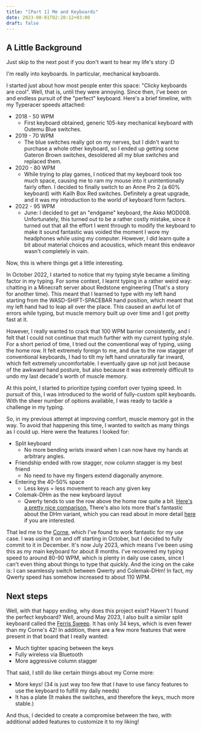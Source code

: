 ```yaml
---
title: "[Part 1] Me and Keyboards"
date: 2023-08-01T02:20:12+03:00
draft: false
---
```


## A Little Background

Just skip to the next post if you don't want to hear my life's story :D

I'm really into keyboards. In particular, mechanical keyboards.

I started just about how most people enter this space: "Clicky keyboards are cool". Well, that is, until they were annoying. Since then, I've been on and endless pursuit of the "perfect" keyboard. Here's a brief timeline, with my Typeracer speeds attached:

- 2018 - 50 WPM
	- First keyboard obtained, generic 105-key mechanical keyboard with Outemu Blue switches.
- 2019 - 70 WPM
	- The blue switches really got on my nerves, but I didn't want to purchase a whole other keyboard, so I ended up getting some Gateron Brown switches, desoldered all my blue switches and replaced them.
- 2020 - 80 WPM
	- While trying to play games, I noticed that my keyboard took too much space, causing me to ram my mouse into it unintentionally fairly often. I decided to finally switch to an Anne Pro 2 (a 60% keyboard) with Kailh Box Red switches. Definitely a great upgrade, and it was my introduction to the world of keyboard form factors.
- 2022 - 95 WPM
	- June: I decided to get an "endgame" keyboard, the Akko MOD008. Unfortunately, this turned out to be a rather costly mistake, since it turned out that all the effort I went through to modify the keyboard to make it sound fantastic was voided the moment I wore my headphones while using my computer. However, I did learn quite a bit about material choices and acoustics, which meant this endeavor wasn't completely in vain.

Now, this is where things get a little interesting.

In October 2022, I started to notice that my typing style became a limiting factor in my typing. For some context, I learnt typing in a rather weird way: chatting in a Minecraft server about Redstone engineering (That's a story for another time). This meant that I learned to type with my left hand starting from the WASD-SHIFT-SPACEBAR hand position, which meant that my left hand had to leap all over the place. This caused an awful lot of errors while typing, but muscle memory built up over time and I got pretty fast at it.

However, I really wanted to crack that 100 WPM barrier consistently, and I felt that I could not continue that much further with my current typing style. For a short period of time, I tried out the conventional way of typing, using the home row. It felt extremely foreign to me, and due to the row stagger of conventional keyboards, I had to tilt my left hand unnaturally far inward, which felt extremely uncomfortable. I eventually gave up not just because of the awkward hand posture, but also because it was extremely difficult to undo my last decade's worth of muscle memory.

At this point, I started to prioritize typing comfort over typing speed. In pursuit of this, I was introduced to the world of fully-custom split keyboards. With the sheer number of options available, I was ready to tackle a challenge in my typing.

So, in my previous attempt at improving comfort, muscle memory got in the way. To avoid that happening this time, I wanted to switch as many things as I could up. Here were the features I looked for:
- Split keyboard
	- No more bending wrists inward when I can now have my hands at arbitrary angles.
- Friendship ended with row stagger, now column stagger is my best friend
	- No need to have my fingers extend diagonally anymore.
- Entering the 40-50% space
	- Less keys = less movement to reach any given key
- Colemak-DHm as the new keyboard layout
	- Qwerty tends to use the row above the home row quite a bit. [Here's a pretty nice comparison.](https://www.slant.co/versus/1595/21371/~qwerty_vs_colemak-mod-dh) There's also lots more that's fantastic about the DHm variant, which you can read about in more detail [here](https://colemakmods.github.io/mod-dh/) if you are interested.

That led me to the [Corne](https://github.com/foostan/crkbd), which I've found to work fantastic for my use case. I was using it on and off starting in October, but I decided to fully commit to it in December. It's now July 2023, which means I've been using this as my main keyboard for about 8 months. I've recovered my typing speed to around 80-90 WPM, which is plenty in daily use cases, since I can't even thing about things to type that quickly. And the icing on the cake is: I can seamlessly switch between Qwerty and Colemak-DHm! In fact, my Qwerty speed has somehow increased to about 110 WPM.

## Next steps

Well, with that happy ending, why does this project exist? Haven't I found the perfect keyboard? Well, around May 2023, I also built a similar split keyboard called the [Ferris Sweep](https://github.com/davidphilipbarr/Sweep). It has only 34 keys, which is even fewer than my Corne's 42! In addition, there are a few more features that were present in that board that I really wanted:
- Much tighter spacing between the keys
- Fully wireless via Bluetooth
- More aggressive column stagger

That said, I still do like certain things about my Corne more:
- More keys! (34 is just way too few that I have to use fancy features to use the keyboard to fulfill my daily needs)
- It has a plate (It makes the switches, and therefore the keys, much more stable.)

And thus, I decided to create a compromise between the two, with additional added features to customize it to my liking!